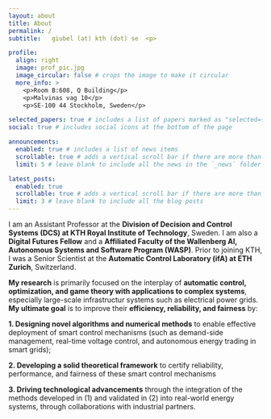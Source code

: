 ```yaml
---
layout: about
title: About
permalink: /
subtitle:   giubel (at) kth (dot) se  <p>

profile:
  align: right
  image: prof_pic.jpg
  image_circular: false # crops the image to make it circular
  more_info: >
    <p>Room B:608, Q Building</p>
    <p>Malvinas vag 10</p>
    <p>SE-100 44 Stockholm, Sweden</p>

selected_papers: true # includes a list of papers marked as "selected={true}"
social: true # includes social icons at the bottom of the page

announcements:
  enabled: true # includes a list of news items
  scrollable: true # adds a vertical scroll bar if there are more than 3 news items
  limit: 5 # leave blank to include all the news in the `_news` folder

latest_posts:
  enabled: true
  scrollable: true # adds a vertical scroll bar if there are more than 3 new posts items
  limit: 3 # leave blank to include all the blog posts
---
```


I am an Assistant Professor at the **Division of Decision and Control Systems (DCS) at KTH Royal Institute of Technology**, Sweden. I am also a **Digital Futures Fellow** and a **Affiliated Faculty of the Wallenberg AI, Autonomous Systems and Software Program (WASP)**. Prior to joining KTH, I was a Senior Scientist at the **Automatic Control Laboratory (ifA) at ETH Zurich**, Switzerland. 

**My research** is primarily focused on the interplay of **automatic control, optimization, and game theory with applications to complex systems**, especially large-scale infrastructur systems such as electrical power grids. **My ultimate goal** is to improve their **efficiency, reliability, and fairness** by:

**1. Designing novel algorithms and numerical methods** to enable effective deployment of smart control mechanisms (such as demand-side management, real-time voltage control, and autonomous energy trading in smart grids);

**2. Developing a solid theoretical framework** to certify reliability, performance, and fairness of these smart control mechanisms

**3. Driving technological advancements** through the integration of the methods developed in (1) and validated in (2) into real-world energy systems, through collaborations with industrial partners.
